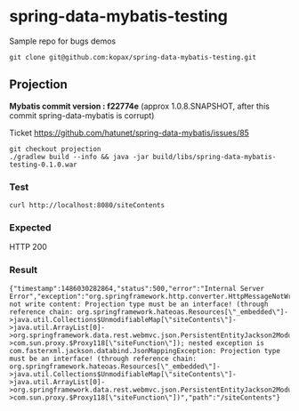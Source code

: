 # spring-data-mybatis-testing

Sample repo for bugs demos 
 
    git clone git@github.com:kopax/spring-data-mybatis-testing.git
    
## Projection

__Mybatis commit version : f22774e__ (approx 1.0.8.SNAPSHOT, after this commit spring-data-mybatis is corrupt)

Ticket https://github.com/hatunet/spring-data-mybatis/issues/85

    git checkout projection
    ./gradlew build --info && java -jar build/libs/spring-data-mybatis-testing-0.1.0.war
    
### Test

    curl http://localhost:8080/siteContents
    
### Expected

HTTP 200
    
### Result

    {"timestamp":1486030282864,"status":500,"error":"Internal Server Error","exception":"org.springframework.http.converter.HttpMessageNotWritableException","message":"Could not write content: Projection type must be an interface! (through reference chain: org.springframework.hateoas.Resources[\"_embedded\"]->java.util.Collections$UnmodifiableMap[\"siteContents\"]->java.util.ArrayList[0]->org.springframework.data.rest.webmvc.json.PersistentEntityJackson2Module$ProjectionResource[\"content\"]->com.sun.proxy.$Proxy118[\"siteFunction\"]); nested exception is com.fasterxml.jackson.databind.JsonMappingException: Projection type must be an interface! (through reference chain: org.springframework.hateoas.Resources[\"_embedded\"]->java.util.Collections$UnmodifiableMap[\"siteContents\"]->java.util.ArrayList[0]->org.springframework.data.rest.webmvc.json.PersistentEntityJackson2Module$ProjectionResource[\"content\"]->com.sun.proxy.$Proxy118[\"siteFunction\"])","path":"/siteContents"}
    


    

        
